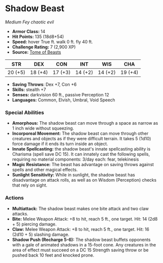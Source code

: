 # Shadow Beast

*Medium* *Fey* *chaotic evil*

- **Armor Class:** 14
- **Hit Points:** 135 (18d8+54)
- **Speed:** hover True ft. walk 0 ft. fly 40 ft.
- **Challenge Rating:** 7 (2,900 XP)
- **Source:** [Tome of Beasts](https://koboldpress.com/kpstore/product/tome-of-beasts-for-5th-edition-print/)

| STR | DEX | CON | INT | WIS | CHA |
| --- | --- | --- | --- | --- | --- |
| 20 (+5) | 18 (+4) | 17 (+3) | 14 (+2) | 14 (+2) | 19 (+4) |

- **Saving Throws**: Dex +7, Con +6
- **Skills:** stealth +7
- **Senses:** darkvision 60 ft., passive Perception 12
- **Languages:** Common, Elvish, Umbral, Void Speech
### Special Abilities
- **Amorphous:** The shadow beast can move through a space as narrow as 1 inch wide without squeezing.
- **Incorporeal Movement:** The shadow beast can move through other creatures and objects as if they were difficult terrain. It takes 5 (1d10) force damage if it ends its turn inside an object.
- **Innate Spellcasting:** the shadow beast's innate spellcasting ability is Charisma (spell save DC 15). It can innately cast the following spells, requiring no material components:  3/day each: fear, telekinesis
- **Magic Resistance:** The beast has advantage on saving throws against spells and other magical effects.
- **Sunlight Sensitivity:** While in sunlight, the shadow beast has disadvantage on attack rolls, as well as on Wisdom (Perception) checks that rely on sight.
### Actions
- **Multiattack:** The shadow beast makes one bite attack and two claw attacks.
- **Bite:** Melee Weapon Attack: +8 to hit, reach 5 ft., one target. Hit: 14 (2d8 + 5) piercing damage.
- **Claw:** Melee Weapon Attack: +8 to hit, reach 5 ft., one target. Hit: 16 (2d10 + 5) slashing damage.
- **Shadow Push (Recharge 5-6):** The shadow beast buffets opponents with a gale of animated shadows in a 15-foot cone. Any creatures in the area of effect must succeed on a DC 15 Strength saving throw or be pushed back 10 feet and knocked prone.
